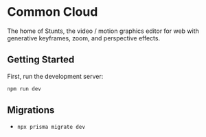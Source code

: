 # Common Cloud

The home of Stunts, the video / motion graphics editor for web with generative keyframes, zoom, and perspective effects.

## Getting Started

First, run the development server:

```bash
npm run dev
```

## Migrations

- `npx prisma migrate dev`
